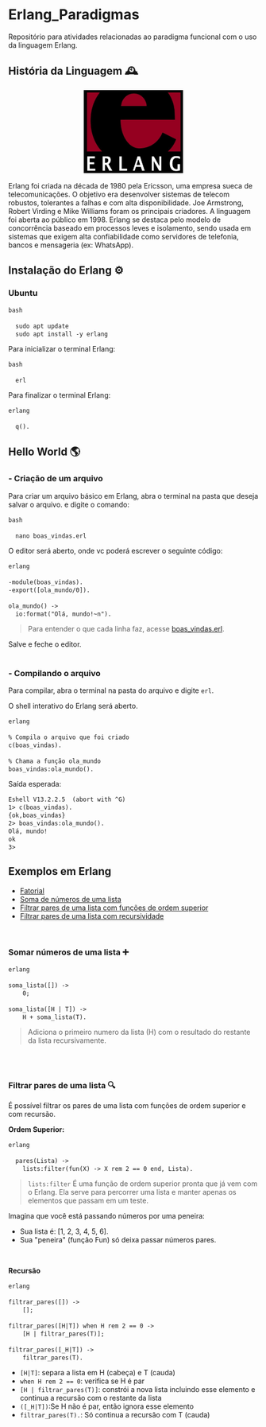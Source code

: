 # Erlang_Paradigmas
Repositório para atividades relacionadas ao paradigma funcional com o uso da linguagem Erlang.

## História da Linguagem 🕰️

<p align="center">
  <img src="imagens/logo.jpg" width="200"/>
</p>


Erlang foi criada na década de 1980 pela Ericsson, uma empresa sueca de telecomunicações. O objetivo era desenvolver sistemas de telecom robustos, tolerantes a falhas e com alta disponibilidade. Joe Armstrong, Robert Virding e Mike Williams foram os principais criadores. A linguagem foi aberta ao público em 1998. Erlang se destaca pelo modelo de concorrência baseado em processos leves e isolamento, sendo usada em sistemas que exigem alta confiabilidade como servidores de telefonia, bancos e mensageria (ex: WhatsApp).

## Instalação do Erlang ⚙️

### Ubuntu

```
bash

  sudo apt update
  sudo apt install -y erlang
```

Para inicializar o terminal Erlang:
```
bash

  erl
```

Para finalizar o terminal Erlang:
```
erlang

  q().
```

## Hello World 🌎
### - Criação de um arquivo

Para criar um arquivo básico em Erlang, abra o terminal na pasta que deseja salvar o arquivo. e digite o comando:
```
bash

  nano boas_vindas.erl
```

O editor será aberto, onde vc poderá escrever o seguinte código:
```
erlang

-module(boas_vindas).
-export([ola_mundo/0]).

ola_mundo() ->  
  io:format("Olá, mundo!~n").
```
> Para entender o que cada linha faz,  acesse [boas_vindas.erl](https://github.com/Vitor-Ribe/Erlang_Paradigmas/blob/main/examples/boas_vindas.erl).

Salve e feche o editor. <br><br>



### - Compilando o arquivo
Para compilar, abra o terminal na pasta do arquivo e digite ```erl```.

O shell interativo do Erlang será aberto.
```
erlang

% Compila o arquivo que foi criado
c(boas_vindas).

% Chama a função ola_mundo
boas_vindas:ola_mundo().
```


Saída esperada:
```
Eshell V13.2.2.5  (abort with ^G)
1> c(boas_vindas).
{ok,boas_vindas}
2> boas_vindas:ola_mundo().
Olá, mundo!
ok
3> 
```

## Exemplos em Erlang

- [Fatorial](https://github.com/Vitor-Ribe/Erlang_Paradigmas/blob/main/examples/fatorial.erl)
- [Soma de números de uma lista](https://github.com/Vitor-Ribe/Erlang_Paradigmas/blob/main/examples/soma.erl)
- [Filtrar pares de uma lista com funções de ordem superior](https://github.com/Vitor-Ribe/Erlang_Paradigmas/blob/main/examples/par_ordem_superior.erl)
- [Filtrar pares de uma lista com recursividade](https://github.com/Vitor-Ribe/Erlang_Paradigmas/blob/main/examples/par_recursivo.erl)

<br>

### Somar números de uma lista ➕
```
erlang

soma_lista([]) ->
	0;

soma_lista([H | T]) ->
	H + soma_lista(T).
```
> Adiciona o primeiro numero da lista (H) com o resultado do restante da lista recursivamente.


<br><br>

### Filtrar pares de uma lista 🔍

É possível filtrar os pares de uma lista com funções de ordem superior e com recursão.<br>

**Ordem Superior:**
```
erlang

  pares(Lista) ->
    lists:filter(fun(X) -> X rem 2 == 0 end, Lista).
```
> ```lists:filter``` É uma função de ordem superior pronta que já vem com o Erlang. Ela serve para percorrer uma lista e manter apenas os elementos que passam em um teste.

Imagina que você está passando números por uma peneira:

- Sua lista é: [1, 2, 3, 4, 5, 6].
- Sua "peneira" (função Fun) só deixa passar números pares.

<br>

**Recursão**
```
erlang

filtrar_pares([]) -> 
    [];

filtrar_pares([H|T]) when H rem 2 == 0 ->
    [H | filtrar_pares(T)];

filtrar_pares([_H|T]) ->
    filtrar_pares(T).
```
- ```[H|T]```: separa a lista em H (cabeça) e T (cauda)
- ```when H rem 2 == 0```: verifica se H é par
- ```[H | filtrar_pares(T)]```: constrói a nova lista incluindo esse elemento e continua a recursão com o restante da lista
- ```([_H|T])```:Se H não é par, então ignora esse elemento
- ```filtrar_pares(T).```: Só continua a recursão com T (cauda)


